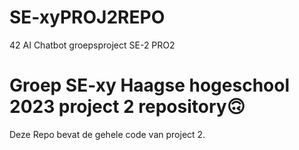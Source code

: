 # SE-xyPROJ2REPO
42 AI Chatbot groepsproject SE-2 PRO2

# Groep SE-xy Haagse hogeschool 2023 project 2 repository🙃
Deze Repo bevat de gehele code van project 2.
